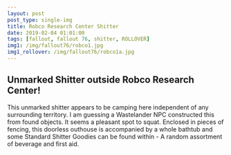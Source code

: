 ```yaml
---
layout: post
post_type: single-img
title: Robco Research Center Shitter
date: 2019-02-04 01:01:00
tags: [fallout, fallout 76, shitter, ROLLOVER]
img1: /img/fallout76/robco1.jpg
img1_rollover: /img/fallout76/robco1a.jpg
---
```

## Unmarked Shitter outside Robco Research Center!

This unmarked shitter appears to be camping here independent of any surrounding territory. I am guessing a Wastelander NPC constructed this from found objects. It seems a pleasant spot to squat. Enclosed in pieces of fencing, this doorless outhouse is accompanied by a whole bathtub and some Standard Shitter Goodies can be found within - A random assortment of beverage and first aid.
